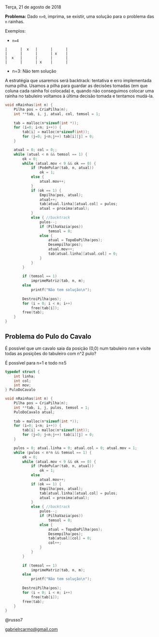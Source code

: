 Terça, 21 de agosto de 2018

**Problema:** Dado `n>0`, imprima, se existir, uma solução para o problema das `n` rainhas.

Exemplos:

- `n=4`
```
|      |  x   |      |      |
|      |      |      | x    |
|  x   |      |      |      |
|      |      | x    |      |
```
- n=3: Não tem solução



A estratégia que usaremos será backtrack: tentativa e erro implementada numa pilha. Usamos a pilha para guardar as decisões tomadas (em que coluna cada rainha foi colocada) e, quando não conseguimos colocar uma rainha no tabuleiro voltamos à última decisão tomada e tentamos mudá-la.



```C
void nRainhas(int n) {
    Pilha pos = CriaPilha(n);
    int **tab, i, j, atual, col, temsol = 1;
    
    tab = malloc(n*sizeof(int *));
    for (i=0; i<n; i++)) {
        tab[i] = malloc(n*sizeof(int));
        for (j=0; j<n;j++) tab[i][j] = 0;
    }

    atual = 0; col = 0;;
    while (atual < n && temsol == 1) {
        ok = 0;
        while (atual.mov < 9 && ok == 0) {
            if (PodePular(tab, n, atual))
                ok = 1;
            else {
                atual.mov++;
            }
            if (ok == 1) {
                Empilha(pos, atual);
                atual++;
                tab[atual.linha][atual.col] = pulos;
                atual = proxima(atual);
            }
            else { //backtrack
                pulos--;
                if (PilhaVazia(pos))
                    temsol = 0;
                else {
                    atual = TopoDaPilha(pos);
                    Desempilha(pos);
                    atual.mov++;
                    tab[atual.linha][atual.col] = 0;
                }
            }
        }
        
        if (temsol == 1)
            imprimeMatriz(tab, n, m);
        else
            printf("Não tem solução\n");
        
        DestroiPilha(pos);
        for (i = 0; i < n; i++)
            free(tab[i]);
        free(tab);
    }
}
```


## Problema do Pulo do Cavalo

É possível que um cavalo saia da posição (0,0) num tabuleiro nxn e visite todas as posições do tabuleiro com n^2 pulo?

É possível para n=1 e todo n≥5

```C
typedef struct {
    int linha;
    int col;
    int mov;
} PuloDoCavalo

void nRainhas(int n) {
    Pilha pos = CriaPilha(n);
    int **tab, i, j, pulos, temsol = 1;
    PuloDoCavalo atual;
    
    tab = malloc(n*sizeof(int *));
    for (i=0; i<n; i++)) {
        tab[i] = malloc(n*sizeof(int));
        for (j=0; j<n;j++) tab[i][j] = 0;
    }

	pulos = 0; atual.linha = 0; atual.col = 0; atual.mov = 1;
    while (pulos < n*n && temsol == 1) {
        ok = 0;
        while (atual.mov < 9 && ok == 0) {
            if (PodePular(tab, n, atual))
                ok = 1;
            else
                atual.mov++;
            if (ok == 1) {
                Empilha(pos, atual);
				tab[atual.linha][atual.col] = pulos;
                atual = proxima(atual);
            }
            else { //backtrack
                pulos--;
                if (PilhaVazia(pos))
                    temsol = 0;
                else {
                	atual = TopoDaPilha(pos);
                    Desempilha(pos);
                    tab[atual][col] = 0;
                    col++;
                }
            }
        }
        
        if (temsol == 1)
            imprimeMatriz(tab, n, m);
        else
            printf("Não tem solução\n");
        
        DestroiPilha(pos);
        for (i = 0; i < n; i++)
            free(tab[i]);
        free(tab);
    }
}
```





@russo7

gabrielrcarmo@gmail.com